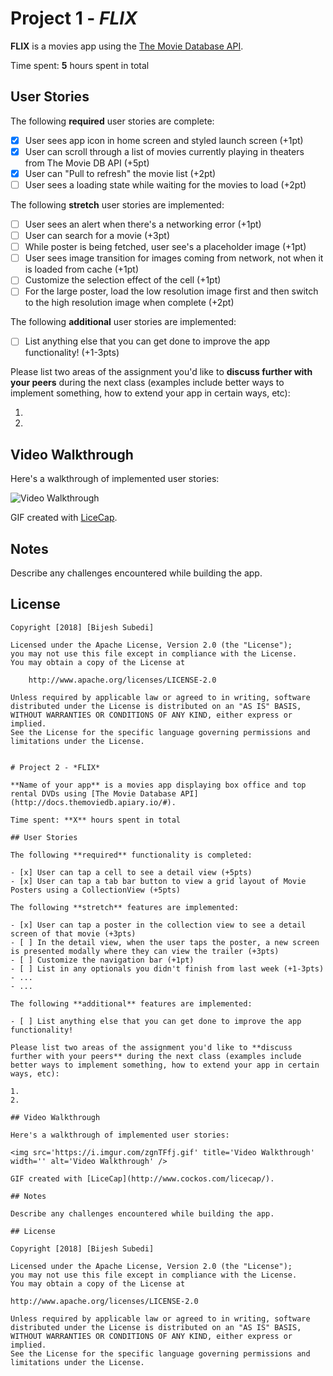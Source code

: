 # Project 1 - *FLIX*

**FLIX** is a movies app using the [The Movie Database API](http://docs.themoviedb.apiary.io/#).

Time spent: **5** hours spent in total

## User Stories

The following **required** user stories are complete:

- [x] User sees app icon in home screen and styled launch screen (+1pt)
- [x] User can scroll through a list of movies currently playing in theaters from The Movie DB API (+5pt)
- [x] User can "Pull to refresh" the movie list (+2pt)
- [ ] User sees a loading state while waiting for the movies to load (+2pt)

The following **stretch** user stories are implemented:

- [ ] User sees an alert when there's a networking error (+1pt)
- [ ] User can search for a movie (+3pt)
- [ ] While poster is being fetched, user see's a placeholder image (+1pt)
- [ ] User sees image transition for images coming from network, not when it is loaded from cache (+1pt)
- [ ] Customize the selection effect of the cell (+1pt)
- [ ] For the large poster, load the low resolution image first and then switch to the high resolution image when complete (+2pt)

The following **additional** user stories are implemented:

- [ ] List anything else that you can get done to improve the app functionality! (+1-3pts)

Please list two areas of the assignment you'd like to **discuss further with your peers** during the next class (examples include better ways to implement something, how to extend your app in certain ways, etc):

1.
2.

## Video Walkthrough

Here's a walkthrough of implemented user stories:

<img src='https://i.imgur.com/aFoKuz1.gif' title='Video Walkthrough' width='' alt='Video Walkthrough' />

GIF created with [LiceCap](http://www.cockos.com/licecap/).

## Notes

Describe any challenges encountered while building the app.

## License

    Copyright [2018] [Bijesh Subedi]

    Licensed under the Apache License, Version 2.0 (the "License");
    you may not use this file except in compliance with the License.
    You may obtain a copy of the License at

        http://www.apache.org/licenses/LICENSE-2.0

    Unless required by applicable law or agreed to in writing, software
    distributed under the License is distributed on an "AS IS" BASIS,
    WITHOUT WARRANTIES OR CONDITIONS OF ANY KIND, either express or implied.
    See the License for the specific language governing permissions and
    limitations under the License.
    
    
    # Project 2 - *FLIX*
    
    **Name of your app** is a movies app displaying box office and top rental DVDs using [The Movie Database API](http://docs.themoviedb.apiary.io/#).
    
    Time spent: **X** hours spent in total
    
    ## User Stories
    
    The following **required** functionality is completed:
    
    - [x] User can tap a cell to see a detail view (+5pts)
    - [x] User can tap a tab bar button to view a grid layout of Movie Posters using a CollectionView (+5pts)
    
    The following **stretch** features are implemented:
    
    - [x] User can tap a poster in the collection view to see a detail screen of that movie (+3pts)
    - [ ] In the detail view, when the user taps the poster, a new screen is presented modally where they can view the trailer (+3pts)
    - [ ] Customize the navigation bar (+1pt)
    - [ ] List in any optionals you didn't finish from last week (+1-3pts)
    - ...
    - ...
    
    The following **additional** features are implemented:
    
    - [ ] List anything else that you can get done to improve the app functionality!
    
    Please list two areas of the assignment you'd like to **discuss further with your peers** during the next class (examples include better ways to implement something, how to extend your app in certain ways, etc):
    
    1.
    2.
    
    ## Video Walkthrough
    
    Here's a walkthrough of implemented user stories:
    
    <img src='https://i.imgur.com/zgnTFfj.gif' title='Video Walkthrough' width='' alt='Video Walkthrough' />
    
    GIF created with [LiceCap](http://www.cockos.com/licecap/).
    
    ## Notes
    
    Describe any challenges encountered while building the app.
    
    ## License
    
    Copyright [2018] [Bijesh Subedi]
    
    Licensed under the Apache License, Version 2.0 (the "License");
    you may not use this file except in compliance with the License.
    You may obtain a copy of the License at
    
    http://www.apache.org/licenses/LICENSE-2.0
    
    Unless required by applicable law or agreed to in writing, software
    distributed under the License is distributed on an "AS IS" BASIS,
    WITHOUT WARRANTIES OR CONDITIONS OF ANY KIND, either express or implied.
    See the License for the specific language governing permissions and
    limitations under the License.
